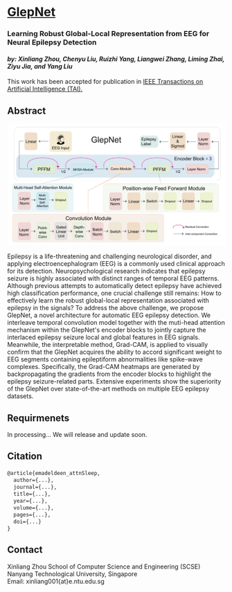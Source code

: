 # [GlepNet](https://ruizhiyang0204.github.io/GlepNet/)
### Learning Robust Global-Local Representation from EEG for Neural Epilepsy Detection
#### *by: Xinliang Zhou,  Chenyu Liu, Ruizhi Yang,   Liangwei Zhang,  Liming Zhai, Ziyu Jia, and Yang Liu*
This work has been accepted for publication in [IEEE Transactions on Artificial Intelligence (TAI).](https://www.researchgate.net/publication/379323759_Learning_Robust_Global-Local_Representation_from_EEG_for_Neural_Epilepsy_Detection)

## Abstract

[//]: # (![GlepNet Architecture]&#40;docs/Learning Robust Global-Local Representation from EEG for Neural Epilepsy Detection/Architecture.png&#41;)
<p align = "center">    
<img  src="docs/Learning Robust Global-Local Representation from EEG for Neural Epilepsy Detection/Architecture.png" width="600" />
</p>

Epilepsy is a life-threatening and challenging neurological disorder, and applying electroencephalogram (EEG) is a commonly used clinical approach 
for its detection. Neuropsychological research indicates that epilepsy seizure is highly associated with distinct ranges of temporal EEG patterns. 
Although previous attempts to automatically detect epilepsy have achieved high classification performance, one crucial challenge still remains: 
How to effectively learn the robust global-local representation associated with epilepsy in the signals? To address the above challenge, 
we propose GlepNet, a novel architecture for automatic EEG epilepsy detection. We interleave temporal convolution model together with the muti-head 
attention mechanism within the GlepNet's encoder blocks to jointly capture the interlaced epilepsy seizure local and global features in EEG signals. 
Meanwhile, the interpretable method, Grad-CAM, is applied to visually confirm that the GlepNet acquires the ability to accord significant weight to 
EEG segments containing epileptiform abnormalities like spike-wave complexes. Specifically, the Grad-CAM heatmaps are generated by backpropagating 
the gradients from the encoder blocks to highlight the epilepsy seizure-related parts. Extensive experiments show the superiority of the GlepNet over 
state-of-the-art methods on multiple EEG epilepsy datasets.

## Requirmenets
In processing... We will release and update soon.


## Citation

```
@article{emadeldeen_attnSleep,
  author={...},
  journal={...}, 
  title={...}, 
  year={...},
  volume={...},
  pages={...},
  doi={...}
}
```


## Contact
Xinliang Zhou 
School of Computer Science and Engineering (SCSE)   
Nanyang Technological University, Singapore   
Email: xinliang001{at}e.ntu.edu.sg